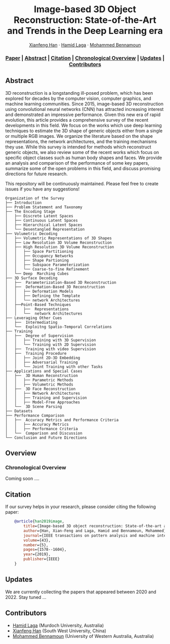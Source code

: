 <div align="center">

# Image-based 3D Object Reconstruction: State-of-the-Art and Trends in the Deep Learning era

[Xianfeng Han](https://scholar.google.com/citations?user=4FaCTFgAAAAJ&hl=en) · [Hamid Laga](https://sites.google.com/view/hamidlaga) · [Mohammed Bennamoun](https://research-repository.uwa.edu.au/en/persons/mohammed-bennamoun) 

### [Paper](https://ieeexplore.ieee.org/abstract/document/8908779) | [Abstract](#abstract) | [Citation](#citation) | [Chronological Overview](#overview) | [Updates](#updates)  | [Contributors](#contributors)

</div>


## Abstract

3D reconstruction is a longstanding ill-posed problem, which has been explored for decades by the computer vision, computer graphics, and machine learning communities. Since 2015, image-based 3D reconstruction using convolutional neural networks (CNN) has attracted increasing interest and demonstrated an impressive performance. Given this new era of rapid evolution, this article provides a comprehensive survey of the recent developments in this field. We focus on the works which use deep learning techniques to estimate the 3D shape of generic objects either from a single or multiple RGB images. We organize the literature based on the shape representations, the network architectures, and the training mechanisms they use. While this survey is intended for methods which reconstruct generic objects, we also review some of the recent works which focus on specific object classes such as human body shapes and faces. We provide an analysis and comparison of the performance of some key papers, summarize some of the open problems in this field, and discuss promising directions for future research.

This repository will be continuously maintained. Please feel free to create issues if you have any suggestions!

```
Organization of the Survey
├── Introduction
├── Problem Statement and Taxonomy
├── The Encoding Stage
│   ├── Discrete Latent Spaces
│   ├── Continuous Latent Spaces
│   ├── Hierarchical Latent Spaces
│   └── Desentangled Representation
├── Volumetric Decoding
│   ├── Volumetric Representations of 3D Shapes
│   ├── Low Resolution 3D Volume Reconstruction
│   ├── High Resolution 3D Volume Reconstruction
│   │   ├── Space Partitioning
│   │   ├── Occupancy Networks
│   │   ├── Shape Partioning
│   │   ├── Subspace Parameterization
│   │   └── Coarse-to-fine Refinement
│   └── Deep  Marching Cubes
├── 3D Surface Decoding
│   ├──  Parameterization-Based 3D Reconstruction
│   ├──  Deformation-Based 3D Reconstruction
│   │   ├── Deformation Models
│   │   ├── Defining the Template
│   │   └── network Architectures
│   ├──Point-Based Techniques
│   │   ├──  Representations
│   │   └──  network Architectures
├── Leveraging Other Cues
│   ├──  Intermediating
│   └──  Exploitng Spatio-Temporal Correlations
├── Training
│   ├──  Degree of Supervision
│   │   ├── Training with 3D Supervision
│   │   └── Training with 2D Supervision
│   ├──  Training with video Supervision
│   ├──  Training Procedure
│   │   ├── Joint 2D-3D Embedding
│   │   ├── Adversarial Training
│   │   └── Joint Training with other Tasks
├── Applications and Special Cases
│   ├──  3D Human Reconstruction
│   │   ├── Parametric Methods
│   │   ├── Volumetric Methods
│   ├──  3D Face Reconstruction
│   │   ├── Network Architectures
│   │   ├── Training and Supervision
│   │   ├── Model-Free Approaches
│   └──  3D Scene Parsing
├── Datasets
├── Performance Comparison
│   ├──  Accuracy Metrics and Performance Criteria
│   │   ├── Accuracy Metrics
│   │   ├── Performance Criteria
│   └──  Comparison and Discussion
└── Conclusion and Future Directions
```
## Overview

### Chronological Overview

Coming soon ....

## Citation

If our survey helps in your research, please consider citing the following paper:

```bibtex
    @article{han2019image,
        title={Image-based 3D object reconstruction: State-of-the-art and trends in the deep learning era},
        author={Han, Xian-Feng and Laga, Hamid and Bennamoun, Mohammed},
        journal={IEEE transactions on pattern analysis and machine intelligence},
        volume={43},
        number={5},
        pages={1578--1604},
        year={2019},
        publisher={IEEE}
    }
```




## Updates
We are currently collecting the papers that appeared between 2020 and 2022. Stay tuned ...

## Contributors

- [Hamid Laga](https://sites.google.com/view/hamidlaga) (Murdoch University, Australia)
- [Xianfeng Han](https://scholar.google.com/citations?user=4FaCTFgAAAAJ&hl=en) (South West University, China)
- [Mohammed Bennamoun](https://research-repository.uwa.edu.au/en/persons/mohammed-bennamoun) (University of Western Australia, Australia)


